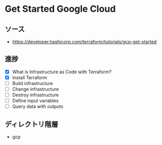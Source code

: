# Get Started Google Cloud

## ソース
- https://developer.hashicorp.com/terraform/tutorials/gcp-get-started
## 進捗
- [x] What is Infrastructure as Code with Terraform?
- [x] Install Terraform
- [ ] Build infrastructure
- [ ] Change infrastructure
- [ ] Destroy infrastructure
- [ ] Define input variables
- [ ] Query data with outputs
## ディレクトリ階層
- gcp